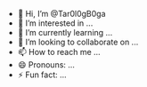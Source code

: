 - 👋 Hi, I’m @Tar0l0gB0ga
- 👀 I’m interested in ...
- 🌱 I’m currently learning ...
- 💞️ I’m looking to collaborate on ...
- 📫 How to reach me ...
- 😄 Pronouns: ...
- ⚡ Fun fact: ...

<!---
Tar0l0gB0ga/Tar0l0gB0ga is a ✨ special ✨ repository because its `README.md` (this file) appears on your GitHub profile.
You can click the Preview link to take a look at your changes.
--->

